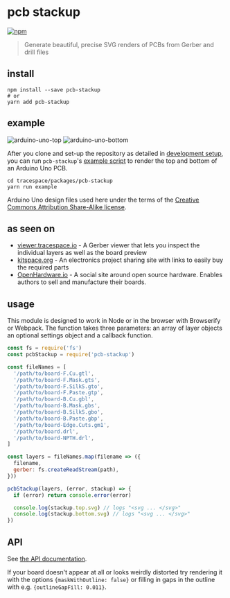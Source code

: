 # pcb stackup

[![npm][npm-badge]][npm]

> Generate beautiful, precise SVG renders of PCBs from Gerber and drill files

## install

```shell
npm install --save pcb-stackup
# or
yarn add pcb-stackup
```

## example

![arduino-uno-top](https://tracespace.github.io/tracespace/example/arduino-top.svg)
![arduino-uno-bottom](https://tracespace.github.io/tracespace/example/arduino-bottom.svg)

After you clone and set-up the repository as detailed in [development setup](../..#development-setup), you can run `pcb-stackup`'s [example script](./example/index.js) to render the top and bottom of an Arduino Uno PCB.

```shell
cd tracespace/packages/pcb-stackup
yarn run example
```

Arduino Uno design files used here under the terms of the [Creative Commons Attribution Share-Alike license](https://www.arduino.cc/en/Main/FAQ).

## as seen on

* [viewer.tracespace.io](http://viewer.tracespace.io) - A Gerber viewer that lets you inspect the individual layers as well as the board preview
* [kitspace.org](https://kitspace.org) - An electronics project sharing site with links to easily buy the required parts
* [OpenHardware.io](https://www.openhardware.io) - A social site around open source hardware. Enables authors to sell and manufacture their boards.

## usage

This module is designed to work in Node or in the browser with Browserify or
Webpack. The function takes three parameters: an array of layer objects an
optional settings object and a callback function.

```javascript
const fs = require('fs')
const pcbStackup = require('pcb-stackup')

const fileNames = [
  '/path/to/board-F.Cu.gtl',
  '/path/to/board-F.Mask.gts',
  '/path/to/board-F.SilkS.gto',
  '/path/to/board-F.Paste.gtp',
  '/path/to/board-B.Cu.gbl',
  '/path/to/board-B.Mask.gbs',
  '/path/to/board-B.SilkS.gbo',
  '/path/to/board-B.Paste.gbp',
  '/path/to/board-Edge.Cuts.gm1',
  '/path/to/board.drl',
  '/path/to/board-NPTH.drl',
]

const layers = fileNames.map(filename => ({
  filename,
  gerber: fs.createReadStream(path),
}))

pcbStackup(layers, (error, stackup) => {
  if (error) return console.error(error)

  console.log(stackup.top.svg) // logs "<svg ... </svg>"
  console.log(stackup.bottom.svg) // logs "<svg ... </svg>"
})
```

## API

See [the API documentation](./API.md).

If your board doesn't appear at all or looks weirdly distorted try rendering it
with the options `{maskWithOutline: false}` or filling in gaps in the outline
with e.g. `{outlineGapFill: 0.011}`.


[npm]: https://www.npmjs.com/package/pcb-stackup
[npm-badge]: https://img.shields.io/npm/v/pcb-stackup.svg?style=flat-square&maxAge=86400
